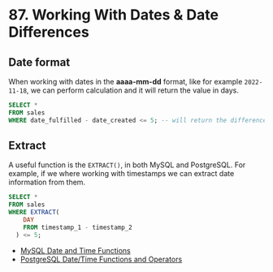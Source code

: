 # 87. Working With Dates & Date Differences

## Date format

When working with dates in the **aaaa-mm-dd** format, like for example `2022-11-18`, we can perform calculation and it will return the value in days.

```sql
SELECT *
FROM sales
WHERE date_fulfilled - date_created <= 5; -- will return the difference in days
```

## Extract

A useful function is the `EXTRACT()`, in both MySQL and PostgreSQL. For example, if we where working with timestamps we can extract date information from them.

```sql
SELECT *
FROM sales
WHERE EXTRACT(
    DAY
    FROM timestamp_1 - timestamp_2
  ) <= 5;
```

- [MySQL Date and Time Functions](https://dev.mysql.com/doc/refman/8.0/en/date-and-time-functions.html#function_extract)
- [PostgreSQL Date/Time Functions and Operators](https://www.postgresql.org/docs/15/functions-datetime.html)
